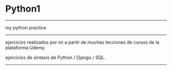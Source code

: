 # Python1 

---

my python practice

---

ejercicios realizados por mi a partir de muchas lecciones de cursos de la plataforma Udemy.

ejercicios de sintaxis de Python / Django / SQL.

---
